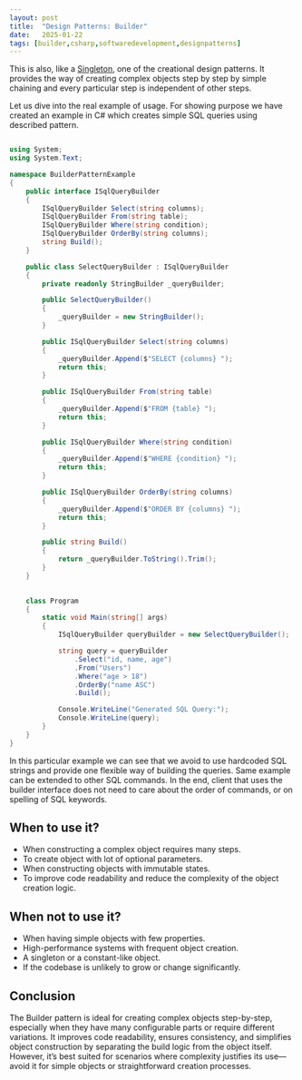 ```yaml
---
layout: post
title:  "Design Patterns: Builder"
date:   2025-01-22
tags: [builder,csharp,softwaredevelopment,designpatterns]
---
```

This is also, like a [Singleton](https://mirnes-mrkaljevic.github.io/2025/01/01/design-patterns-singleton.html), one of the creational design patterns. It provides the way of creating complex objects step by step by simple chaining and every particular step is independent of other steps.

Let us dive into the real example of usage. For showing purpose we have created an example in C# which creates simple SQL queries using described pattern. 

```csharp

using System;
using System.Text;

namespace BuilderPatternExample
{
    public interface ISqlQueryBuilder
    {
        ISqlQueryBuilder Select(string columns);
        ISqlQueryBuilder From(string table);
        ISqlQueryBuilder Where(string condition);
        ISqlQueryBuilder OrderBy(string columns);
        string Build();
    }

    public class SelectQueryBuilder : ISqlQueryBuilder
    {
        private readonly StringBuilder _queryBuilder;

        public SelectQueryBuilder()
        {
            _queryBuilder = new StringBuilder();
        }

        public ISqlQueryBuilder Select(string columns)
        {
            _queryBuilder.Append($"SELECT {columns} ");
            return this;
        }

        public ISqlQueryBuilder From(string table)
        {
            _queryBuilder.Append($"FROM {table} ");
            return this;
        }

        public ISqlQueryBuilder Where(string condition)
        {
            _queryBuilder.Append($"WHERE {condition} ");
            return this;
        }

        public ISqlQueryBuilder OrderBy(string columns)
        {
            _queryBuilder.Append($"ORDER BY {columns} ");
            return this;
        }

        public string Build()
        {
            return _queryBuilder.ToString().Trim();
        }
    }
    

    class Program
    {
        static void Main(string[] args)
        {
            ISqlQueryBuilder queryBuilder = new SelectQueryBuilder();

            string query = queryBuilder
                .Select("id, name, age")
                .From("Users")
                .Where("age > 18")
                .OrderBy("name ASC")
                .Build();

            Console.WriteLine("Generated SQL Query:");
            Console.WriteLine(query);
        }
    }
}
```

In this particular example we can see that we avoid to use hardcoded SQL strings and provide one flexible way of building the queries. Same example can be extended to other SQL commands. In the end, client that uses the builder interface does not need to care about the order of commands, or on spelling of SQL keywords.


## When to use it?

- When constructing a complex object requires many steps.
- To create object with lot of optional parameters.
- When constructing objects with immutable states.
- To improve code readability and reduce the complexity of the object creation logic.

  

## When not to use it?

- When having simple objects with few properties.
- High-performance systems with frequent object creation.
- A singleton or a constant-like object.
- If the codebase is unlikely to grow or change significantly.

  

## Conclusion

The Builder pattern is ideal for creating complex objects step-by-step, especially when they have many configurable parts or require different variations. It improves code readability, ensures consistency, and simplifies object construction by separating the build logic from the object itself. However, it’s best suited for scenarios where complexity justifies its use—avoid it for simple objects or straightforward creation processes.
